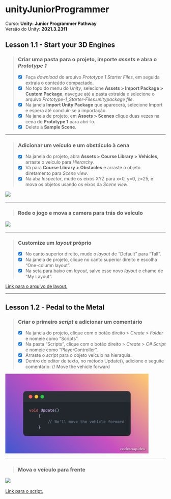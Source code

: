 <!--- Imagens -->
[imagem-addAndMove]:/media/addAndMove.gif
[imagem-cameraAndPlay]:/media/cameraAndPlay.gif
[imagem-moveVehicle]:/media/moveVehicle.gif

# unityJuniorProgrammer

Curso: **Unity: Junior Programmer Pathway**<br/>
Versão do Unity: **2021.3.23f1**<br/>

## Lesson 1.1 - Start your 3D Engines

> ### Criar uma pasta para o projeto, importe *assets* e abra o *Prototype 1*
> - [x] Faça *download* do arquivo *Prototype 1 Starter Files*, em seguida extraia o conteúdo compactado.
> - [x] No topo do menu do *Unity*, selecione **Assets > Import Package > Custom Package**, navegue até a pasta extraída e selecione o arquivo *Prototype-1_Starter-Files.unitypackage file*.
> - [x] Na janela **Import Unity Package** que aparecerá, selecione Import e espera até concluir-se a importação.
> - [x] Na janela de projeto, em **Assets > Scenes** clique duas vezes na cena do **Prototype 1** para abri-lo.
> - [x] Delete a **Sample Scene**.

---

> ### Adicionar um veículo e um obstáculo à cena
> - [x] Na janela do projeto, abra **Assets > Course Library > Vehicles**, arraste o veículo para *Hierarchy*.
> - [x] Vá para **Course Library > Obstacles** e arraste o objeto diretamento para *Scene view*.
> - [x] Na aba *Inspector*, mude os eixos XYZ para x=0, y=0, z=25, e mova os objetos usando os eixos da *Scene view*.

![][imagem-addAndMove]

---

> ### Rode o jogo e mova a camera para trás do veículo

![][imagem-cameraAndPlay]

---

> ### Customize um *layout* próprio
> - [x] No canto superior direito, mude o *layout* de “Default” para “Tall”.
> - [x] Na janela de projeto, clique no canto superior direito e escolha “One-column layout”.
> - [x] Na seta para baixo em *layout*, salve esse novo *layout* e chame de “My Layout”.

[Link para o arquivo de layout.](/src/layout.wlt)

---

## Lesson 1.2 - Pedal to the Metal

> ### Criar o primeiro *script* e adicionar um comentário
> - [x] Na janela do projeto, clique com o botão direito > *Create* > *Folder* e nomeie como “Scripts”.
> - [x] Na pasta “Scripts”, clique com o botão direito > *Create* > *C# Script* e nomeie como “PlayerController”.
> - [x] Arraste o *script* para o objeto veículo na hieraquia.
> - [x] Dentro do editor de texto, no método Update(), adicione o seguite comentário:  // Move the vehicle forward

<img src="/media/commentCode.png" width="450" height="250"/>

---

> ### Mova o veículo para frente

![][imagem-moveVehicle]

[Link para o script.](/src/PlayerController.cs)
